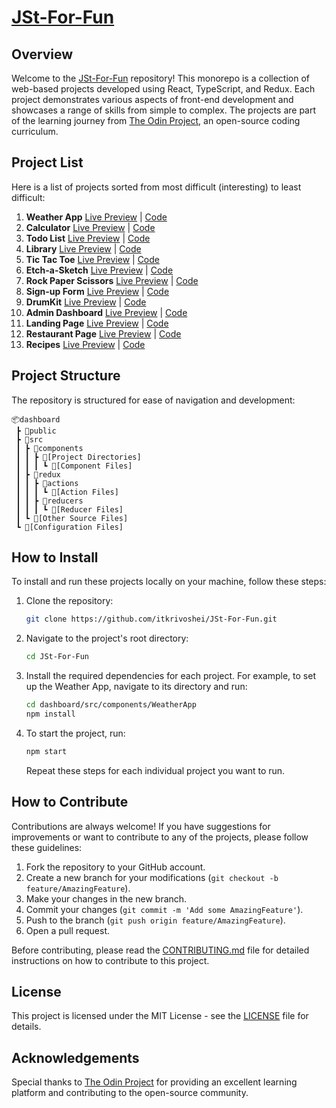 # [JSt-For-Fun](https://itkrivoshei.github.io/JSt-For-Fun)

## Overview

Welcome to the [JSt-For-Fun](https://itkrivoshei.github.io/JSt-For-Fun) repository! This monorepo is a collection of web-based projects developed using React, TypeScript, and Redux. Each project demonstrates various aspects of front-end development and showcases a range of skills from simple to complex. The projects are part of the learning journey from [The Odin Project](https://www.theodinproject.com), an open-source coding curriculum.

## Project List

Here is a list of projects sorted from most difficult (interesting) to least difficult:

1. **Weather App** [Live Preview](https://itkrivoshei.github.io/JSt-For-Fun/#/WeatherApp) | [Code](https://github.com/itkrivoshei/JSt-For-Fun/tree/main/dashboard/src/components/WeatherApp)
2. **Calculator** [Live Preview](https://itkrivoshei.github.io/JSt-For-Fun/#/Calculator) | [Code](https://github.com/itkrivoshei/JSt-For-Fun/tree/main/dashboard/src/components/Calculator)
3. **Todo List** [Live Preview](https://itkrivoshei.github.io/JSt-For-Fun/#/ToDoApp) | [Code](https://github.com/itkrivoshei/JSt-For-Fun/tree/main/dashboard/src/components/ToDoApp)
4. **Library** [Live Preview](https://itkrivoshei.github.io/JSt-For-Fun/#/BookLibrary) | [Code](https://github.com/itkrivoshei/JSt-For-Fun/tree/main/dashboard/src/components/BookLibrary)
5. **Tic Tac Toe** [Live Preview](https://itkrivoshei.github.io/JSt-For-Fun/#/TicTacToe) | [Code](https://github.com/itkrivoshei/JSt-For-Fun/tree/main/dashboard/src/components/TicTacToe)
6. **Etch-a-Sketch** [Live Preview](https://itkrivoshei.github.io/JSt-For-Fun/#/EtchASketch) | [Code](https://github.com/itkrivoshei/JSt-For-Fun/tree/main/dashboard/src/components/EtchASketch)
7. **Rock Paper Scissors** [Live Preview](https://itkrivoshei.github.io/JSt-For-Fun/#/RockPaperScissors) | [Code](https://github.com/itkrivoshei/JSt-For-Fun/tree/main/dashboard/src/components/RockPaperScissors)
8. **Sign-up Form** [Live Preview](https://itkrivoshei.github.io/JSt-For-Fun/#/SignUpForm) | [Code](https://github.com/itkrivoshei/JSt-For-Fun/tree/main/dashboard/src/components/SignUpForm)
9. **DrumKit** [Live Preview](https://itkrivoshei.github.io/JSt-For-Fun/#/DrumKit) | [Code](https://github.com/itkrivoshei/JSt-For-Fun/tree/main/dashboard/src/components/DrumKit)
11. **Admin Dashboard** [Live Preview](https://itkrivoshei.github.io/JSt-For-Fun/#/DashLanding) | [Code](https://github.com/itkrivoshei/JSt-For-Fun/tree/main/dashboard/src/components/DashLanding)
12. **Landing Page** [Live Preview](https://itkrivoshei.github.io/JSt-For-Fun/#/Landing) | [Code](https://github.com/itkrivoshei/JSt-For-Fun/tree/main/dashboard/src/components/Landing)
13. **Restaurant Page** [Live Preview](https://itkrivoshei.github.io/JSt-For-Fun/#/Restaurant) | [Code](https://github.com/itkrivoshei/JSt-For-Fun/tree/main/dashboard/src/components/RestaurantPages)
14. **Recipes** [Live Preview](https://itkrivoshei.github.io/JSt-For-Fun/#/OdinRecipes) | [Code](https://github.com/itkrivoshei/JSt-For-Fun/tree/main/dashboard/src/components/OdinRecipes)

## Project Structure

The repository is structured for ease of navigation and development:

```
📦dashboard
 ┣ 📂public
 ┣ 📂src
 ┃ ┣ 📂components
 ┃ ┃ ┣ 📂[Project Directories]
 ┃ ┃ ┃ ┗ 📜[Component Files]
 ┃ ┣ 📂redux
 ┃ ┃ ┣ 📂actions
 ┃ ┃ ┃ ┗ 📜[Action Files]
 ┃ ┃ ┣ 📂reducers
 ┃ ┃ ┃ ┗ 📜[Reducer Files]
 ┃ ┗ 📜[Other Source Files]
 ┗ 📜[Configuration Files]
```

## How to Install

To install and run these projects locally on your machine, follow these steps:

1. Clone the repository:
   ```bash
   git clone https://github.com/itkrivoshei/JSt-For-Fun.git
   ```
2. Navigate to the project's root directory:
   ```bash
   cd JSt-For-Fun
   ```
3. Install the required dependencies for each project. For example, to set up the Weather App, navigate to its directory and run:
   ```bash
   cd dashboard/src/components/WeatherApp
   npm install
   ```
4. To start the project, run:
   ```bash
   npm start
   ```
   Repeat these steps for each individual project you want to run.

## How to Contribute

Contributions are always welcome! If you have suggestions for improvements or want to contribute to any of the projects, please follow these guidelines:

1. Fork the repository to your GitHub account.
2. Create a new branch for your modifications (`git checkout -b feature/AmazingFeature`).
3. Make your changes in the new branch.
4. Commit your changes (`git commit -m 'Add some AmazingFeature'`).
5. Push to the branch (`git push origin feature/AmazingFeature`).
6. Open a pull request.

Before contributing, please read the [CONTRIBUTING.md](CONTRIBUTING.md) file for detailed instructions on how to contribute to this project.

## License

This project is licensed under the MIT License - see the [LICENSE](LICENSE) file for details.

## Acknowledgements

Special thanks to [The Odin Project](https://www.theodinproject.com) for providing an excellent learning platform and contributing to the open-source community.
